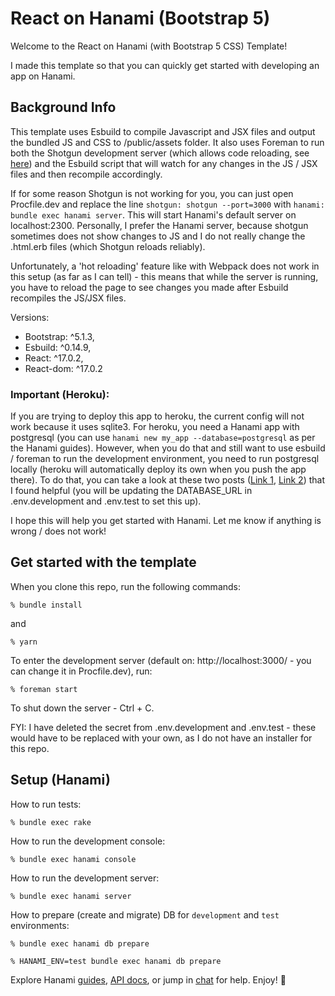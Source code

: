 # React on Hanami (Bootstrap 5)

Welcome to the React on Hanami (with Bootstrap 5 CSS) Template!

I made this template so that you can quickly get started with developing an app on Hanami.

## Background Info

This template uses Esbuild to compile Javascript and JSX files and output the bundled JS and CSS to /public/assets folder. It also uses Foreman to run both the Shotgun development server (which allows code reloading, see [here](https://guides.hanamirb.org/v1.3/projects/code-reloading/)) and the Esbuild script that will watch for any changes in the JS / JSX files and then recompile accordingly. 

If for some reason Shotgun is not working for you, you can just open Procfile.dev and replace the line `shotgun: shotgun --port=3000` with `hanami: bundle exec hanami server`. This will start Hanami's default server on localhost:2300. Personally, I prefer the Hanami server, because shotgun sometimes does not show changes to JS and I do not really change the .html.erb files (which Shotgun reloads reliably).

Unfortunately, a 'hot reloading' feature like with Webpack does not work in this setup (as far as I can tell) - this means that while the server is running, you have to reload the page to see changes you made after Esbuild recompiles the JS/JSX files.

Versions:

- Bootstrap: ^5.1.3,
- Esbuild: ^0.14.9,
- React: ^17.0.2,
- React-dom: ^17.0.2

### Important (Heroku):
If you are trying to deploy this app to heroku, the current config will not work because it uses sqlite3. For heroku, you need a Hanami app with postgresql (you can use `hanami new my_app --database=postgresql` as per the Hanami guides). However, when you do that and still want to use esbuild / foreman to run the development environment, you need to run postgresql locally (heroku will automatically deploy its own when you push the app there). To do that, you can take a look at these two posts ([Link 1](https://www.digitalocean.com/community/tutorials/how-to-install-postgresql-on-ubuntu-20-04-quickstart),  [Link 2](https://medium.com/@vonchristian/setup-hanami-with-postgresql-604f08d4a1eb)) that I found helpful (you will be updating the DATABASE_URL in .env.development and .env.test to set this up).

I hope this will help you get started with Hanami. Let me know if anything is wrong / does not work!

## Get started with the template

When you clone this repo, run the following commands:

```
% bundle install
```

and

```
% yarn
```

To enter the development server (default on: http://localhost:3000/ - you can change it in Procfile.dev), run:

```
% foreman start
```

To shut down the server - Ctrl + C.

FYI: I have deleted the secret from .env.development and .env.test - these would have to be replaced with your own, as I do not have an installer for this repo.

## Setup (Hanami)

How to run tests:

```
% bundle exec rake
```

How to run the development console:

```
% bundle exec hanami console
```

How to run the development server:

```
% bundle exec hanami server
```

How to prepare (create and migrate) DB for `development` and `test` environments:

```
% bundle exec hanami db prepare

% HANAMI_ENV=test bundle exec hanami db prepare
```

Explore Hanami [guides](https://guides.hanamirb.org/), [API docs](http://docs.hanamirb.org/1.3.5/), or jump in [chat](http://chat.hanamirb.org) for help. Enjoy! 🌸
